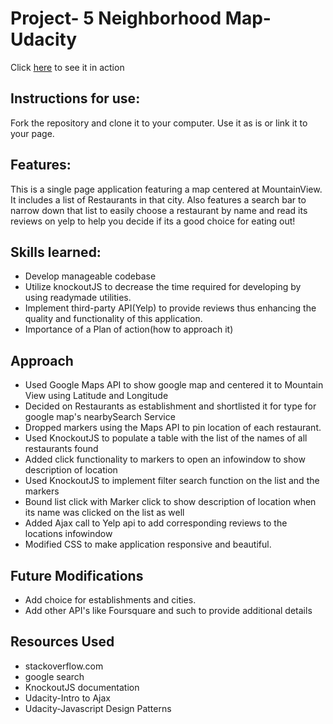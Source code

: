 # Project- 5  Neighborhood Map- Udacity

Click [here](http://vidban.github.io/NMap-FEND/) to see it in action

## Instructions for use:
Fork the repository and clone it to your computer. Use it as is or link it to your page.

## Features:
 This is a single page application featuring a map centered at MountainView. It includes a list of Restaurants in that city.
 Also features a search bar to narrow down that list to easily choose a restaurant  by name and read its reviews on yelp to help you decide if its a good choice for eating out!

## Skills learned:
- Develop manageable codebase
- Utilize knockoutJS to decrease the time required for developing by using readymade utilities.
- Implement third-party API(Yelp) to provide reviews thus enhancing the quality and functionality of this application.
- Importance of a Plan of action(how to approach it)

## Approach
- Used Google Maps API to show google map and centered it to Mountain View using Latitude and Longitude
- Decided on Restaurants as establishment and shortlisted it for type for google map's nearbySearch Service
- Dropped markers using the Maps API to pin location of each restaurant.
- Used KnockoutJS to populate a table with the list of the names of all restaurants found
- Added click functionality to markers to open an infowindow to show description of location
- Used KnockoutJS to implement filter search function on the list and the markers
- Bound list click with Marker click to show description of location when its name was clicked on the list as well
- Added Ajax call to Yelp api to add corresponding reviews to the locations infowindow
- Modified CSS to make application responsive and beautiful.

## Future Modifications
- Add choice for establishments and cities.
- Add other API's like Foursquare and such to provide additional details

## Resources Used
- stackoverflow.com
- google search
- KnockoutJS documentation
- Udacity-Intro to Ajax
- Udacity-Javascript Design Patterns

